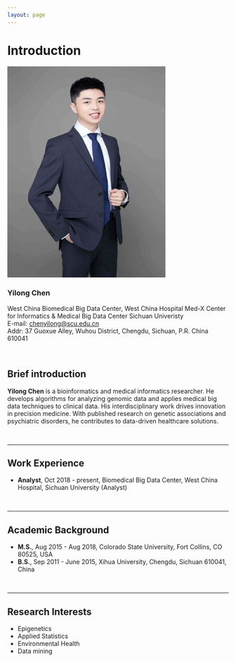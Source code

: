 ```yaml
---
layout: page
---
```


# Introduction

<img src="/images/chenyilong.jpg" class="floatpic" width="360" height="480">

### **Yilong Chen**

West China Biomedical Big Data Center, West China Hospital
Med-X Center for Informatics & Medical Big Data Center
Sichuan Univeristy<br>
E-mail: chenyilong@scu.edu.cn<br>
Addr: 37 Guoxue Alley, Wuhou District, Chengdu, Sichuan, P.R. China 610041

<br>

## Brief introduction

**Yilong Chen** is a bioinformatics and medical informatics researcher. He develops algorithms for analyzing genomic data and applies medical big data techniques to clinical data. His interdisciplinary work drives innovation in precision medicine. With published research on genetic associations and psychiatric disorders, he contributes to data-driven healthcare solutions.

<br>

---

## Work Experience

- **Analyst**, Oct 2018 - present, Biomedical Big Data Center, West China Hospital, Sichuan University (Analyst)
<br>

---

## Academic Background

- **M.S.**, Aug 2015 - Aug 2018, Colorado State University, Fort Collins, CO 80525, USA
- **B.S.**, Sep 2011 - June 2015, Xihua University, Chengdu, Sichuan 610041, China
<br>

---

## Research Interests

- Epigenetics
- Applied Statistics
- Environmental Health
- Data mining

<br>
